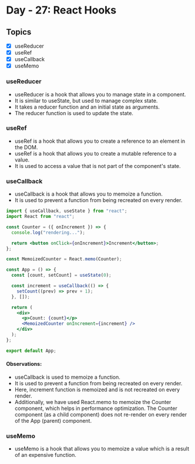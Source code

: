 # Day - 27: React Hooks

## Topics

- [x] useReducer
- [x] useRef
- [x] useCallback
- [x] useMemo

### useReducer

- useReducer is a hook that allows you to manage state in a component.
- It is similar to useState, but used to manage complex state.
- It takes a reducer function and an initial state as arguments.
- The reducer function is used to update the state.

### useRef

- useRef is a hook that allows you to create a reference to an element in the DOM.
- useRef is a hook that allows you to create a mutable reference to a value.
- It is used to access a value that is not part of the component's state.

### useCallback

- useCallback is a hook that allows you to memoize a function.
- It is used to prevent a function from being recreated on every render.

```jsx
import { useCallback, useState } from "react";
import React from "react";

const Counter = ({ onIncrement }) => {
  console.log("rendering...");

  return <button onClick={onIncrement}>Increment</button>;
};

const MemoizedCounter = React.memo(Counter);

const App = () => {
  const [count, setCount] = useState(0);

  const increment = useCallback(() => {
    setCount((prev) => prev + 1);
  }, []);

  return (
    <div>
      <p>Count: {count}</p>
      <MemoizedCounter onIncrement={increment} />
    </div>
  );
};

export default App;
```

#### Observations:

- useCallback is used to memoize a function.
- It is used to prevent a function from being recreated on every render.
- Here, increment function is memoized and is not recreated on every render.
- Additionally, we have used React.memo to memoize the Counter component, which helps in performance optimization. The Counter component (as a child component) does not re-render on every render of the App (parent) component.

### useMemo

- useMemo is a hook that allows you to memoize a value which is a result of an expensive function.
